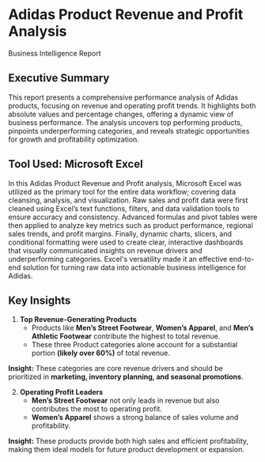 #  Adidas Product Revenue and Profit Analysis &nbsp;&nbsp; 
Business Intelligence Report


## Executive Summary &nbsp;&nbsp; 
This report presents a comprehensive performance analysis of Adidas products, focusing on revenue and operating profit trends. It highlights both absolute values and percentage changes, offering a dynamic view of business performance. The analysis uncovers top performing products, pinpoints underperforming categories, and reveals strategic opportunities for growth and profitability optimization.

## Tool Used: Microsoft Excel &nbsp;&nbsp;
In this Adidas Product Revenue and Profit analysis, Microsoft Excel was utilized as the primary tool for the entire data workflow; covering data cleansing, analysis, and visualization. Raw sales and profit data were first cleaned using Excel’s text functions, filters, and data validation tools to ensure accuracy and consistency. Advanced formulas and pivot tables were then applied to analyze key metrics such as product performance, regional sales trends, and profit margins. Finally, dynamic charts, slicers, and conditional formatting were used to create clear, interactive dashboards that visually communicated insights on revenue drivers and underperforming categories. Excel's versatility made it an effective end-to-end solution for turning raw data into actionable business intelligence for Adidas.

## Key Insights
1. **Top Revenue-Generating Products** 
    - Products like **Men’s Street Footwear**, **Women’s Apparel**, and **Men’s Athletic Footwear** contribute the highest to total revenue.
    - These three Product categories alone account for a substantial portion **(likely over 60%)** of total revenue. 

  **Insight:** These categories are core revenue drivers and should be prioritized in **marketing, inventory planning, and seasonal promotions**.

2.  **Operating Profit Leaders**
    -  **Men’s Street Footwear** not only leads in revenue but also contributes the most to operating profit.
    -  **Women’s Apparel** shows a strong balance of sales volume and profitability. 

  **Insight:** These products provide both high sales and efficient profitability, making them ideal models for future product development or expansion.
